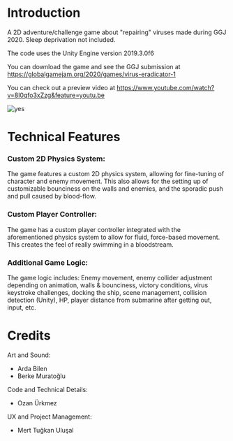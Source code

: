 # Introduction

 A 2D adventure/challenge game about "repairing" viruses made during GGJ 2020. Sleep deprivation not included. 
 
 The code uses the Unity Engine version 2019.3.0f6
 
 You can download the game and see the GGJ submission at https://globalgamejam.org/2020/games/virus-eradicator-1

 You can check out a preview video at https://www.youtube.com/watch?v=8l0qfo3xZzg&feature=youtu.be

![yes](https://user-images.githubusercontent.com/28452220/104456882-61eafc00-55ba-11eb-9a12-c6ee56f1fb68.gif)

# Technical Features

### Custom 2D Physics System:

 The game features a custom 2D physics system, allowing for fine-tuning of character and enemy movement. This also allows for the setting up of customizable bounciness on the walls and enemies, and the sporadic push and pull caused by blood-flow.

### Custom Player Controller:

 The game has a custom player controller integrated with the aforementioned physics system to allow for fluid, force-based movement. This creates the feel of really swimming in a bloodstream.
 
### Additional Game Logic:

 The game logic includes: Enemy movement, enemy collider adjustment depending on animation, walls & bounciness, victory conditions, virus keystroke challenges, docking the ship, scene management, collision detection (Unity), HP, player distance from submarine after getting out, input, etc. 

# Credits

Art and Sound:
- Arda Bilen 
- Berke Muratoğlu

Code and Technical Details: 
- Ozan Ürkmez

UX and Project Management:
- Mert Tuğkan Uluşal

